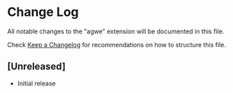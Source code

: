 # Change Log

All notable changes to the "agwe" extension will be documented in this file.

Check [Keep a Changelog](http://keepachangelog.com/) for recommendations on how to structure this file.

## [Unreleased]

- Initial release
